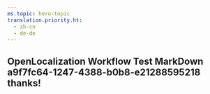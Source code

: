```yaml
---
ms.topic: hero-topic
translation.priority.ht: 
  - zh-cn
  - de-de
---
```

## OpenLocalization Workflow Test MarkDown a9f7fc64-1247-4388-b0b8-e21288595218 thanks!
